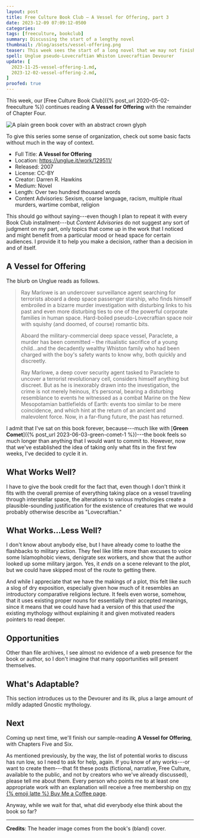 ```yaml
---
layout: post
title: Free Culture Book Club — A Vessel for Offering, part 3
date: 2023-12-09 07:09:12-0500
categories:
tags: [freeculture, bookclub]
summary: Discussing the start of a lengthy novel
thumbnail: /blog/assets/vessel-offering.png
teaser: This week sees the start of a long novel that we may not finish.
spell: Unglue pseudo-Lovecraftian Whiston Lovecraftian Devourer
update: [
  2023-11-25-vessel-offering-1.md,
  2023-12-02-vessel-offering-2.md,
]
proofed: true
---
```


This week, our [Free Culture Book Club]({% post_url 2020-05-02-freeculture %}) continues reading **A Vessel for Offering** with the remainder of Chapter Four.

![A plain green book cover with an abstract crown glyph](/blog/assets/vessel-offering.png "Trying not to judge...well, you know")

To give this series some sense of organization, check out some basic facts without much in the way of context.

 * Full Title:  **A Vessel for Offering**
 * Location:  <https://unglue.it/work/129511/>
 * Released:  2007
 * License:  CC-BY
 * Creator:  Darren R. Hawkins
 * Medium:  Novel
 * Length:  Over two hundred thousand words
 * Content Advisories:  Sexism, coarse language, racism, multiple ritual murders, wartime combat, religion

This should go without saying---even though I plan to repeat it with every Book Club installment---but *Content Advisories* do not suggest any sort of judgment on my part, only topics that come up in the work that I noticed and might benefit from a particular mood or head space for certain audiences.  I provide it to help you make a decision, rather than a decision in and of itself.

## A Vessel for Offering

The blurb on Unglue reads as follows.

 >  Ray Marlowe is an undercover surveillance agent searching for terrorists aboard a deep space passenger starship, who finds himself embroiled in a bizarre murder investigation with disturbing links to his past and even more disturbing ties to one of the powerful corporate families in human space. Hard-boiled pseudo-Lovecraftian space noir with squishy (and doomed, of course) romantic bits.
 >
 > Aboard the military-commercial deep space vessel, Paraclete, a murder has been committed – the ritualistic sacrifice of a young child...and the decadently wealthy Whiston family who had been charged with the boy's safety wants to know why, both quickly and discreetly.
 >
 > Ray Marlowe, a deep cover security agent tasked to Paraclete to uncover a terrorist revolutionary cell, considers himself anything but discreet. But as he is inexorably drawn into the investigation, the crime is not merely heinous, it’s personal, bearing a disturbing resemblance to events he witnessed as a combat Marine on the New Mesopotamian battlefields of Earth: events too similar to be mere coincidence, and which hint at the return of an ancient and malevolent force. Now, in a far-flung future, the past has returned.

I admit that I've sat on this book forever, because---much like with [**Green Comet**]({% post_url 2023-06-03-green-comet-1 %})---the book feels so much longer than anything that I would want to commit to.  However, now that we've established the idea of taking only what fits in the first few weeks, I've decided to cycle it in.

## What Works Well?

I have to give the book credit for the fact that, even though I don't think it fits with the overall premise of everything taking place on a vessel traveling through interstellar space, the alterations to various mythologies create a plausible-sounding justification for the existence of creatures that we would probably otherwise describe as "Lovecraftian."

## What Works...Less Well?

I don't know about anybody else, but I have already come to loathe the flashbacks to military action.  They feel like little more than excuses to voice some Islamophobic views, denigrate sex workers, and show that the author looked up some military jargon.  Yes, it *ends* on a scene relevant to the plot, but we could have skipped most of the route to getting there.

And while I appreciate that we have the makings of a plot, this felt like *such* a slog of dry exposition, especially given how much of it resembles an introductory comparative religions lecture.  It feels even worse, somehow, that it uses existing proper nouns for essentially their accepted meanings, since it means that we could have had a version of this that *used* the existing mythology without explaining it and given motivated readers pointers to read deeper.

## Opportunities

Other than file archives, I see almost no evidence of a web presence for the book or author, so I don't imagine that many opportunities will present themselves.

## What's Adaptable?

This section introduces us to the Devourer and its ilk, plus a large amount of mildly adapted Gnostic mythology.

## Next

Coming up next time, we'll finish our sample-reading **A Vessel for Offering**, with Chapters Five and Six.

As mentioned previously, by the way, the list of potential works to discuss has run low, so I need to ask for help, again.  If you know of any works---or want to create them---that fit these posts (fictional, narrative, Free Culture, available to the public, and not by creators who we've already discussed), please tell me about them.  Every person who points me to at least one appropriate work with an explanation will receive a free membership on [my {% emoji latte %} Buy Me a Coffee page](https://buymeacoffee.com/jcolag).

Anyway, while we wait for that, what did everybody else think about the book so far?

* * *

**Credits**:  The header image comes from the book's (bland) cover.
